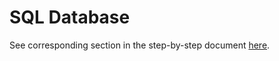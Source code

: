 # SQL Database

See corresponding section in the step-by-step document [here](../Sitecore%20on%20Azure%20PaaS%20services%20-%20Hands-on%20Lab.pdf).